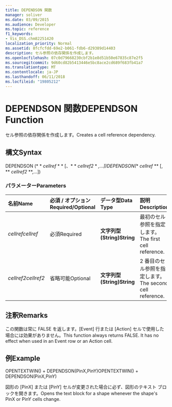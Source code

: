 ```yaml
---
title: DEPENDSON 関数
manager: soliver
ms.date: 03/09/2015
ms.audience: Developer
ms.topic: reference
f1_keywords:
- Vis_DSS.chm82251420
localization_priority: Normal
ms.assetid: 8fcfcfdd-69e2-b061-fdb6-d29389d14403
description: セル参照の依存関係を作成します。
ms.openlocfilehash: 07c0d79668230cbf2b1e8d51b50e67835c87e2f5
ms.sourcegitcommit: 9d60cd82b5413446e5bc8ace2cd689f683fb41a7
ms.translationtype: MT
ms.contentlocale: ja-JP
ms.lasthandoff: 06/11/2018
ms.locfileid: "19805212"
---
```

# <a name="dependson-function"></a><span data-ttu-id="98a9d-103">DEPENDSON 関数</span><span class="sxs-lookup"><span data-stu-id="98a9d-103">DEPENDSON Function</span></span>

<span data-ttu-id="98a9d-104">セル参照の依存関係を作成します。</span><span class="sxs-lookup"><span data-stu-id="98a9d-104">Creates a cell reference dependency.</span></span>
  
## <a name="syntax"></a><span data-ttu-id="98a9d-105">構文</span><span class="sxs-lookup"><span data-stu-id="98a9d-105">Syntax</span></span>

<span data-ttu-id="98a9d-106">DEPENDSON (* * *cellref* * * [、* * *cellref2* * *,...])</span><span class="sxs-lookup"><span data-stu-id="98a9d-106">DEPENDSON(** *cellref* ** [, ** *cellref2* **,...])</span></span> 
  
### <a name="parameters"></a><span data-ttu-id="98a9d-107">パラメーター</span><span class="sxs-lookup"><span data-stu-id="98a9d-107">Parameters</span></span>

|<span data-ttu-id="98a9d-108">**名前**</span><span class="sxs-lookup"><span data-stu-id="98a9d-108">**Name**</span></span>|<span data-ttu-id="98a9d-109">**必須 / オプション**</span><span class="sxs-lookup"><span data-stu-id="98a9d-109">**Required/Optional**</span></span>|<span data-ttu-id="98a9d-110">**データ型**</span><span class="sxs-lookup"><span data-stu-id="98a9d-110">**Data Type**</span></span>|<span data-ttu-id="98a9d-111">**説明**</span><span class="sxs-lookup"><span data-stu-id="98a9d-111">**Description**</span></span>|
|:-----|:-----|:-----|:-----|
| <span data-ttu-id="98a9d-112">_cellref_</span><span class="sxs-lookup"><span data-stu-id="98a9d-112">_cellref_</span></span> <br/> |<span data-ttu-id="98a9d-113">必須</span><span class="sxs-lookup"><span data-stu-id="98a9d-113">Required</span></span>  <br/> |<span data-ttu-id="98a9d-114">**文字列型 (String)**</span><span class="sxs-lookup"><span data-stu-id="98a9d-114">**String**</span></span> <br/> |<span data-ttu-id="98a9d-115">最初のセル参照を指定します。</span><span class="sxs-lookup"><span data-stu-id="98a9d-115">The first cell reference.</span></span>  <br/> |
| <span data-ttu-id="98a9d-116">_cellref2_</span><span class="sxs-lookup"><span data-stu-id="98a9d-116">_cellref2_</span></span> <br/> |<span data-ttu-id="98a9d-117">省略可能</span><span class="sxs-lookup"><span data-stu-id="98a9d-117">Optional</span></span>  <br/> |<span data-ttu-id="98a9d-118">**文字列型 (String)**</span><span class="sxs-lookup"><span data-stu-id="98a9d-118">**String**</span></span> <br/> |<span data-ttu-id="98a9d-119">2 番目のセル参照を指定します。</span><span class="sxs-lookup"><span data-stu-id="98a9d-119">The second cell reference.</span></span>  <br/> |
   
## <a name="remarks"></a><span data-ttu-id="98a9d-120">注釈</span><span class="sxs-lookup"><span data-stu-id="98a9d-120">Remarks</span></span>

<span data-ttu-id="98a9d-p101">この関数は常に FALSE を返します。[Event] 行または [Action] セルで使用した場合には効果がありません。</span><span class="sxs-lookup"><span data-stu-id="98a9d-p101">This function always returns FALSE. It has no effect when used in an Event row or an Action cell.</span></span> 
  
## <a name="example"></a><span data-ttu-id="98a9d-123">例</span><span class="sxs-lookup"><span data-stu-id="98a9d-123">Example</span></span>

<span data-ttu-id="98a9d-124">OPENTEXTWIN() + DEPENDSON(PinX,PinY)</span><span class="sxs-lookup"><span data-stu-id="98a9d-124">OPENTEXTWIN() + DEPENDSON(PinX,PinY)</span></span> 
  
<span data-ttu-id="98a9d-125">図形の [PinX] または [PinY] セルが変更された場合に必ず、図形のテキスト ブロックを開きます。</span><span class="sxs-lookup"><span data-stu-id="98a9d-125">Opens the text block for a shape whenever the shape's PinX or PinY cells change.</span></span> 
  

